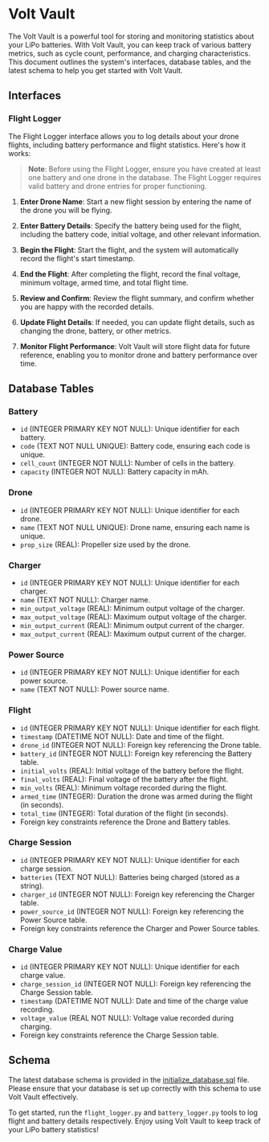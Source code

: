# Volt Vault

The Volt Vault is a powerful tool for storing and monitoring statistics about your LiPo batteries. With Volt Vault, you can keep track of various battery metrics, such as cycle count, performance, and charging characteristics. This document outlines the system's interfaces, database tables, and the latest schema to help you get started with Volt Vault.

## Interfaces

### Flight Logger
The Flight Logger interface allows you to log details about your drone flights, including battery performance and flight statistics. Here's how it works:

> **Note**: Before using the Flight Logger, ensure you have created at least one battery and one drone in the database. The Flight Logger requires valid battery and drone entries for proper functioning.

1. **Enter Drone Name**: Start a new flight session by entering the name of the drone you will be flying.
    
2. **Enter Battery Details**: Specify the battery being used for the flight, including the battery code, initial voltage, and other relevant information.
    
3. **Begin the Flight**: Start the flight, and the system will automatically record the flight's start timestamp.
    
4. **End the Flight**: After completing the flight, record the final voltage, minimum voltage, armed time, and total flight time.
    
5. **Review and Confirm**: Review the flight summary, and confirm whether you are happy with the recorded details.
    
6. **Update Flight Details**: If needed, you can update flight details, such as changing the drone, battery, or other metrics.
    
7. **Monitor Flight Performance**: Volt Vault will store flight data for future reference, enabling you to monitor drone and battery performance over time.
    

## Database Tables

### Battery

- `id` (INTEGER PRIMARY KEY NOT NULL): Unique identifier for each battery.
- `code` (TEXT NOT NULL UNIQUE): Battery code, ensuring each code is unique.
- `cell_count` (INTEGER NOT NULL): Number of cells in the battery.
- `capacity` (INTEGER NOT NULL): Battery capacity in mAh.

### Drone

- `id` (INTEGER PRIMARY KEY NOT NULL): Unique identifier for each drone.
- `name` (TEXT NOT NULL UNIQUE): Drone name, ensuring each name is unique.
- `prop_size` (REAL): Propeller size used by the drone.

### Charger

- `id` (INTEGER PRIMARY KEY NOT NULL): Unique identifier for each charger.
- `name` (TEXT NOT NULL): Charger name.
- `min_output_voltage` (REAL): Minimum output voltage of the charger.
- `max_output_voltage` (REAL): Maximum output voltage of the charger.
- `min_output_current` (REAL): Minimum output current of the charger.
- `max_output_current` (REAL): Maximum output current of the charger.

### Power Source

- `id` (INTEGER PRIMARY KEY NOT NULL): Unique identifier for each power source.
- `name` (TEXT NOT NULL): Power source name.

### Flight

- `id` (INTEGER PRIMARY KEY NOT NULL): Unique identifier for each flight.
- `timestamp` (DATETIME NOT NULL): Date and time of the flight.
- `drone_id` (INTEGER NOT NULL): Foreign key referencing the Drone table.
- `battery_id` (INTEGER NOT NULL): Foreign key referencing the Battery table.
- `initial_volts` (REAL): Initial voltage of the battery before the flight.
- `final_volts` (REAL): Final voltage of the battery after the flight.
- `min_volts` (REAL): Minimum voltage recorded during the flight.
- `armed_time` (INTEGER): Duration the drone was armed during the flight (in seconds).
- `total_time` (INTEGER): Total duration of the flight (in seconds).
- Foreign key constraints reference the Drone and Battery tables.

### Charge Session

- `id` (INTEGER PRIMARY KEY NOT NULL): Unique identifier for each charge session.
- `batteries` (TEXT NOT NULL): Batteries being charged (stored as a string).
- `charger_id` (INTEGER NOT NULL): Foreign key referencing the Charger table.
- `power_source_id` (INTEGER NOT NULL): Foreign key referencing the Power Source table.
- Foreign key constraints reference the Charger and Power Source tables.

### Charge Value

- `id` (INTEGER PRIMARY KEY NOT NULL): Unique identifier for each charge value.
- `charge_session_id` (INTEGER NOT NULL): Foreign key referencing the Charge Session table.
- `timestamp` (DATETIME NOT NULL): Date and time of the charge value recording.
- `voltage_value` (REAL NOT NULL): Voltage value recorded during charging.
- Foreign key constraints reference the Charge Session table.

## Schema

The latest database schema is provided in the [initialize_database.sql](https://github.com/ScottLangridge/Volt-Vault/blob/master/initialise_db.sql) file. Please ensure that your database is set up correctly with this schema to use Volt Vault effectively.

To get started, run the `flight_logger.py` and `battery_logger.py` tools to log flight and battery details respectively. Enjoy using Volt Vault to keep track of your LiPo battery statistics!
